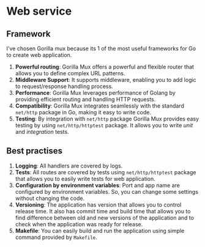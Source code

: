 # Web service

## Framework

I've chosen Gorilla mux because its 1 of the most useful frameworks for Go to create web application.

1. **Powerful routing**: Gorilla Mux offers a powerful and flexible router that allows you to define complex URL patterns.
2. **Middleware Support**: It supports middleware, enabling you to add logic to request/response handling process.
3. **Performance**: Gorilla Mux leverages performance of Golang by providing efficient routing and handling HTTP requests.
4. **Compatibility**: Gorilla Mux integrates seamlessly with the standard `net/http` package in Go, making it easy to write code.
5. **Testing**: By integration with `net/http` package Gorilla Mux provides easy testing by using `net/http/httptest` package.
It allows you to write *unit* and *integration* tests.

## Best practises

1. **Logging**: All handlers are covered by logs.
1. **Tests**: All routes are covered by tests using `net/http/httptest` package that allows you to easily write tests for web application.
1. **Configuration by environment variables**: Port and app name are configured by environment variables.
So, you can change some settings without changing the code.
1. **Versioning**: The application has version that allows you to control release time.
It also has commit time and build time that allows you to find difference between old and new versions of the application 
and to check when the application was ready for release.
1. **Makefile**: You can easily build and run the application using simple command provided by `Makefile`.
